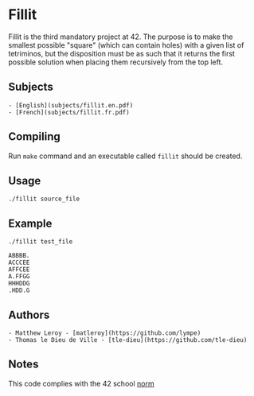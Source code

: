 # Fillit
Fillit is the third mandatory project at 42.
The purpose is to make the smallest possible "square" (which can contain holes)
with a given list of tetriminos, but the disposition must be as such that it
returns the first possible solution when placing them recursively from the top left.

## Subjects
	- [English](subjects/fillit.en.pdf)
	- [French](subjects/fillit.fr.pdf)

## Compiling
Run `make` command and an executable called `fillit` should be created.

## Usage
`./fillit source_file`

## Example

```
./fillit test_file

ABBBB.
ACCCEE
AFFCEE
A.FFGG
HHHDDG
.HDD.G
```

## Authors
	- Matthew Leroy - [matleroy](https://github.com/lympe)
	- Thomas le Dieu de Ville - [tle-dieu](https://github.com/tle-dieu)

## Notes

This code complies with the 42 school [norm](https://github.com/Binary-Hackers/42_Subjects/blob/master/04_Norme/norme_2_0_1.pdf)
